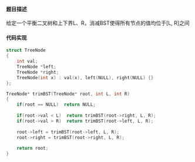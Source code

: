 #### 题目描述
给定一个平衡二叉树和上下界L、R，消减BST使得所有节点的值均位于[L, R]之间

#### 代码实现

```cpp
struct TreeNode 
{
	int val;
	TreeNode *left;
	TreeNode *right;
	TreeNode(int x) : val(x), left(NULL), right(NULL) {}
};
```

```cpp
TreeNode* trimBST(TreeNode* root, int L, int R) 
{
    if(root == NULL)  return NULL;
    
    if(root->val < L)  return trimBST(root->right, L, R);
    if(root->val > R)  return trimBST(root->left, L, R);
    
    root->left = trimBST(root->left, L, R);
    root->right = trimBST(root->right, L, R);
    
    return root;
}
```